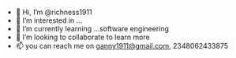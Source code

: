 - 👋 Hi, I’m @richness1911
- 👀 I’m interested in ...
- 🌱 I’m currently learning ...software engineering
- 💞️ I’m looking to collaborate to learn more
- 📫 you can reach me on ganny1911@gmail.com, 2348062433875

<!---
richness1911/richness1911 is a ✨ special ✨ repository because its `README.md` (this file) appears on your GitHub profile.
You can click the Preview link to take a look at your changes.
--->

